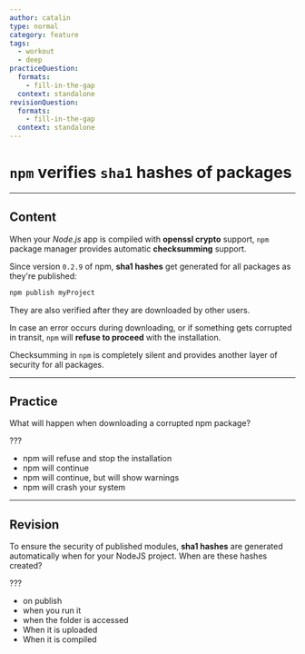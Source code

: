 ```yaml
---
author: catalin
type: normal
category: feature
tags:
  - workout
  - deep
practiceQuestion:
  formats:
    - fill-in-the-gap
  context: standalone
revisionQuestion:
  formats:
    - fill-in-the-gap
  context: standalone
---
```


# `npm` verifies `sha1` hashes of packages


---

## Content

When your *Node.js* app is compiled with **openssl crypto** support, `npm` package manager  provides automatic  **checksumming** support.

Since version `0.2.9` of npm, **sha1 hashes** get generated for all packages as they're published:

```bash
npm publish myProject
```

They are also verified after they are downloaded by other users.

In case an error occurs during downloading, or if something gets corrupted in transit, `npm` will **refuse to proceed** with the installation.

Checksumming in `npm` is completely silent and provides another layer of security for all packages.


---

## Practice

What will happen when downloading a corrupted npm package?

???

- npm will refuse and stop the installation
- npm will continue
- npm will continue, but will show warnings
- npm will crash your system


---

## Revision

To ensure the security of published modules, **sha1 hashes** are generated automatically when for your NodeJS project. When are these hashes created?

???

- on publish
- when you run it
- when the folder is accessed
- When it is uploaded
- When it is compiled
